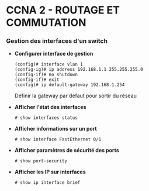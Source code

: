 # CCNA 2 - ROUTAGE ET COMMUTATION

### Gestion des interfaces d'un switch

* **Configurer interface de gestion**
	```
	(config)# interface vlan 1
	(config-ig)# ip address 192.168.1.1 255.255.255.0
	(config-if)# no shutdown
	(config-if)# exit
	(config)# ip default-gateway 192.168.1.254
	```
	Définir la gateway par défaut pour sortir du réseau

* **Afficher l'état des interfaces**
	```
	# show interfaces status
	```

* **Afficher informations sur un port**
	```
	# show interface FastEthernet 0/1
	```

* **Afficher paramètres de sécurité des ports**
	```
	# show port-security
	```

* **Afficher les IP sur interfaces**
	```
	# show ip interface brief
	```